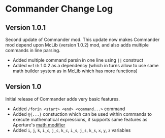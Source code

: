 # Commander Change Log

## Version 1.0.1

Second update of Commander mod. This update now makes Commander mod depend upon McLib (version 1.0.2) mod, and also adds multiple commands in line parsing.

* Added multiple command parsin in one line using `||` construct
* Added `mclib` 1.0.2 as a dependency (which in turns allow to use same math builder system as in McLib which has more functions)

## Version 1.0

Initial release of Commander adds very basic features.

<?php echo youtube('R_Nnu-iLj1c', $domain) ?> 

* Added `/forin <start> <end> <command...>` command
* Added `@{...}` constuction which can be used within commands to execute mathematical expressions, it supports same features as Aperture's [math modifier](https://github.com/mchorse/aperture/wiki/Math-Expressions)
* Added `i`, `j`, `k`,  `i_c`, `j_c`, `k_c`, `i_s`, `j_s`, `k_s`,  `x`,  `y`, `z` variables